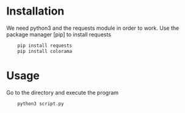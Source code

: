 # Installation

We need python3 and the requests module in order to work.
Use the package manager [pip] to install requests

```bash
    pip install requests
    pip install colorama
```

# Usage

Go to the directory and execute the program

```bash
    python3 script.py
```
